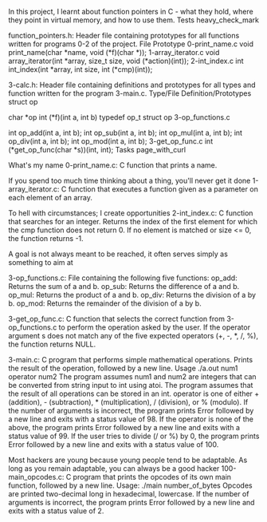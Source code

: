 In this project, I learnt about function pointers in C - what they hold, where they point in virtual memory, and how to use them. Tests heavy_check_mark

function_pointers.h: Header file containing prototypes for all functions written for programs 0-2 of the project. File Prototype 0-print_name.c void print_name(char *name, void (*f)(char *)); 1-array_iterator.c void array_iterator(int *array, size_t size, void (*action)(int)); 2-int_index.c int int_index(int *array, int size, int (*cmp)(int));

3-calc.h: Header file containing definitions and prototypes for all types and function written for the program 3-main.c. Type/File Definition/Prototypes struct op

char *op int (*f)(int a, int b) typedef op_t struct op 3-op_functions.c

int op_add(int a, int b); int op_sub(int a, int b); int op_mul(int a, int b); int op_div(int a, int b); int op_mod(int a, int b); 3-get_op_func.c int (*get_op_func(char *s))(int, int); Tasks page_with_curl

What's my name 0-print_name.c: C function that prints a name.

If you spend too much time thinking about a thing, you'll never get it done 1-array_iterator.c: C function that executes a function given as a parameter on each element of an array.

To hell with circumstances; I create opportunities 2-int_index.c: C function that searches for an integer. Returns the index of the first element for which the cmp function does not return 0. If no element is matched or size <= 0, the function returns -1.

A goal is not always meant to be reached, it often serves simply as something to aim at

3-op_functions.c: File containing the following five functions: op_add: Returns the sum of a and b. op_sub: Returns the difference of a and b. op_mul: Returns the product of a and b. op_div: Returns the division of a by b. op_mod: Returns the remainder of the division of a by b.

3-get_op_func.c: C function that selects the correct function from 3-op_functions.c to perform the operation asked by the user. If the operator argument s does not match any of the five expected operators (+, -, *, /, %), the function returns NULL.

3-main.c: C program that performs simple mathematical operations. Prints the result of the operation, followed by a new line. Usage ./a.out num1 operator num2 The program assumes num1 and num2 are integers that can be converted from string input to int using atoi. The program assumes that the result of all operations can be stored in an int. operator is one of either + (addition), - (subtraction), * (multiplication), / (division), or % (modulo). If the number of arguments is incorrect, the program prints Error followed by a new line and exits with a status value of 98. If the operator is none of the above, the program prints Error followed by a new line and exits with a status value of 99. If the user tries to divide (/ or %) by 0, the program prints Error followed by a new line and exits with a status value of 100.

Most hackers are young because young people tend to be adaptable. As long as you remain adaptable, you can always be a good hacker 100-main_opcodes.c: C program that prints the opcodes of its own main function, followed by a new line. Usage: ./main number_of_bytes Opcodes are printed two-decimal long in hexadecimal, lowercase. If the number of arguments is incorrect, the program prints Error followed by a new line and exits with a status value of 2.
